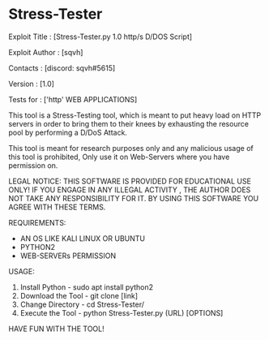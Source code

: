 # Stress-Tester

Exploit Title  : [Stress-Tester.py 1.0 http/s D/DOS Script]

Exploit Author : [sqvh]

Contacts       : [discord: sqvh#5615]

Version        : [1.0] 

Tests for      : ['http' WEB APPLICATIONS]


This tool is a Stress-Testing tool, which is meant to put heavy load on HTTP servers
in order to bring them to their knees by exhausting the resource pool by performing a D/DoS Attack.

This tool is meant for research purposes only
and any malicious usage of this tool is prohibited,
Only use it on Web-Servers where you have permission on.

LEGAL NOTICE:
THIS SOFTWARE IS PROVIDED FOR EDUCATIONAL USE ONLY!
IF YOU ENGAGE IN ANY ILLEGAL ACTIVITY , 
THE AUTHOR DOES NOT TAKE ANY RESPONSIBILITY FOR IT.
BY USING THIS SOFTWARE YOU AGREE WITH THESE TERMS.


REQUIREMENTS:
- AN OS LIKE KALI LINUX OR UBUNTU
- PYTHON2
- WEB-SERVERs PERMISSION

USAGE:
1. Install Python - sudo apt install python2
2. Download the Tool - git clone [link]
3. Change Directory - cd Stress-Tester/
4. Execute the Tool - python Stress-Tester.py (URL) [OPTIONS]



HAVE FUN WITH THE TOOL!
